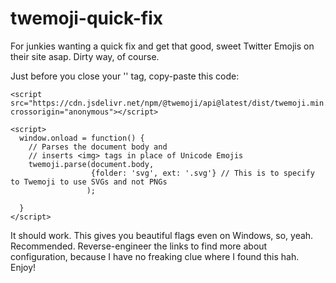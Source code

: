 # twemoji-quick-fix
For junkies wanting a quick fix and get that good, sweet Twitter Emojis on their site asap. Dirty way, of course.

Just before you close your '</head>' tag, copy-paste this code:

```
<script src="https://cdn.jsdelivr.net/npm/@twemoji/api@latest/dist/twemoji.min.js"
crossorigin="anonymous"></script>

<script>
  window.onload = function() {    
    // Parses the document body and    
    // inserts <img> tags in place of Unicode Emojis    
    twemoji.parse(document.body, 
                  {folder: 'svg', ext: '.svg'} // This is to specify to Twemoji to use SVGs and not PNGs
                 );

  }
</script>
```
It should work. This gives you beautiful flags even on Windows, so, yeah. Recommended. Reverse-engineer the links to find more about configuration, because I have no freaking clue where I found this hah. Enjoy!
